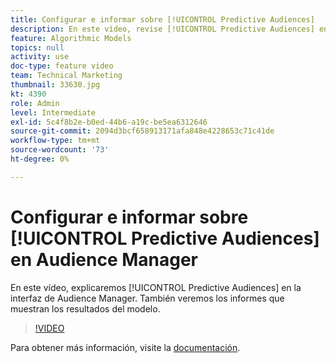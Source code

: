 ```yaml
---
title: Configurar e informar sobre [!UICONTROL Predictive Audiences]
description: En este vídeo, revise [!UICONTROL Predictive Audiences] en la interfaz de Audience Manager. Consulte los informes que muestran los resultados del modelo.
feature: Algorithmic Models
topics: null
activity: use
doc-type: feature video
team: Technical Marketing
thumbnail: 33630.jpg
kt: 4390
role: Admin
level: Intermediate
exl-id: 5c4f8b2e-b0ed-44b6-a19c-be5ea6312646
source-git-commit: 2094d3bcf658913171afa848e4228653c71c41de
workflow-type: tm+mt
source-wordcount: '73'
ht-degree: 0%

---
```


# Configurar e informar sobre [!UICONTROL Predictive Audiences] en Audience Manager

En este vídeo, explicaremos [!UICONTROL Predictive Audiences] en la interfaz de Audience Manager. También veremos los informes que muestran los resultados del modelo.

>[!VIDEO](https://video.tv.adobe.com/v/33630/?quality=12)

Para obtener más información, visite la [documentación](https://experienceleague.adobe.com/docs/audience-manager/user-guide/features/algorithmic-models/predictive-audiences/predictive-audiences.html).

